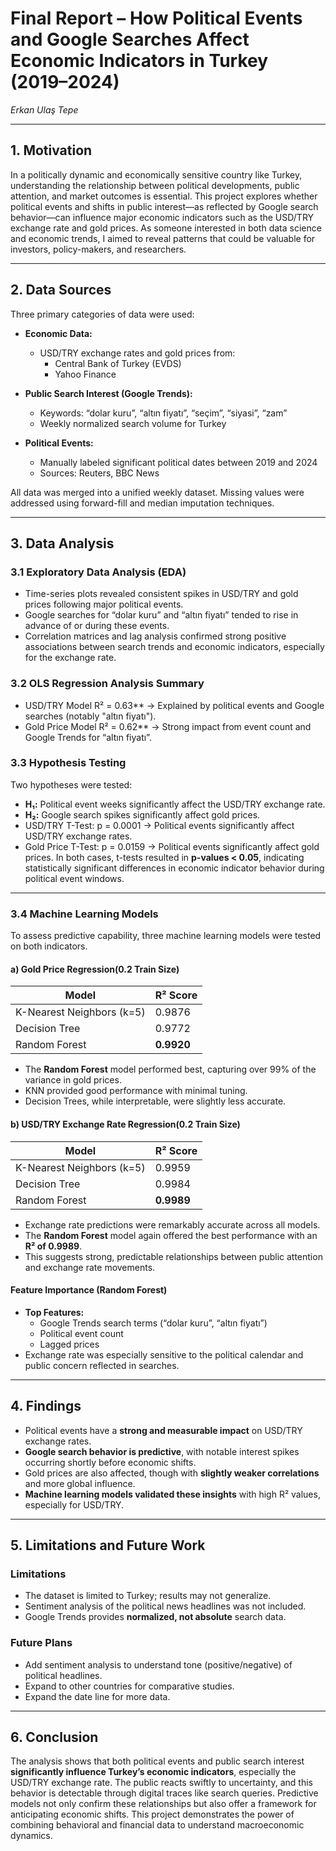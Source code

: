 # Final Report – How Political Events and Google Searches Affect Economic Indicators in Turkey (2019–2024)
*Erkan Ulaş Tepe*

---

## 1. Motivation

In a politically dynamic and economically sensitive country like Turkey, understanding the relationship between political developments, public attention, and market outcomes is essential. This project explores whether political events and shifts in public interest—as reflected by Google search behavior—can influence major economic indicators such as the USD/TRY exchange rate and gold prices. As someone interested in both data science and economic trends, I aimed to reveal patterns that could be valuable for investors, policy-makers, and researchers.

---

## 2. Data Sources

Three primary categories of data were used:

- **Economic Data:**
  - USD/TRY exchange rates and gold prices from:
    - Central Bank of Turkey (EVDS)
    - Yahoo Finance

- **Public Search Interest (Google Trends):**
  - Keywords: “dolar kuru”, “altın fiyatı”, “seçim”, “siyasi”, “zam”
  - Weekly normalized search volume for Turkey

- **Political Events:**
  - Manually labeled significant political dates between 2019 and 2024
  - Sources: Reuters, BBC News

All data was merged into a unified weekly dataset. Missing values were addressed using forward-fill and median imputation techniques.

---

## 3. Data Analysis

### 3.1 Exploratory Data Analysis (EDA)

- Time-series plots revealed consistent spikes in USD/TRY and gold prices following major political events.
- Google searches for “dolar kuru” and “altın fiyatı” tended to rise in advance of or during these events.
- Correlation matrices and lag analysis confirmed strong positive associations between search trends and economic indicators, especially for the exchange rate.

### 3.2 OLS Regression Analysis Summary

- USD/TRY Model R² = 0.63** → Explained by political events and Google searches (notably "altın fiyatı").
- Gold Price Model R² = 0.62** → Strong impact from event count and Google Trends for “altın fiyatı”.

### 3.3 Hypothesis Testing

Two hypotheses were tested:

- **H₁:** Political event weeks significantly affect the USD/TRY exchange rate.
- **H₂:** Google search spikes significantly affect gold prices.
- USD/TRY T-Test: p = 0.0001 → Political events significantly affect USD/TRY exchange rates.
- Gold Price T-Test: p = 0.0159 → Political events significantly affect gold prices.
In both cases, t-tests resulted in **p-values < 0.05**, indicating statistically significant differences in economic indicator behavior during political event windows.

---

### 3.4 Machine Learning Models

To assess predictive capability, three machine learning models were tested on both indicators.

#### a) Gold Price Regression(0.2 Train Size)

| Model                     | R² Score |
|---------------------------|----------|
| K-Nearest Neighbors (k=5) | 0.9876   |
| Decision Tree             | 0.9772   |
| Random Forest             | **0.9920** |

- The **Random Forest** model performed best, capturing over 99% of the variance in gold prices.
- KNN provided good performance with minimal tuning.
- Decision Trees, while interpretable, were slightly less accurate.

#### b) USD/TRY Exchange Rate Regression(0.2 Train Size)

| Model                     | R² Score |
|---------------------------|----------|
| K-Nearest Neighbors (k=5) | 0.9959   |
| Decision Tree             | 0.9984   |
| Random Forest             | **0.9989** |

- Exchange rate predictions were remarkably accurate across all models.
- The **Random Forest** model again offered the best performance with an **R² of 0.9989**.
- This suggests strong, predictable relationships between public attention and exchange rate movements.

#### Feature Importance (Random Forest)

- **Top Features:**
  - Google Trends search terms (“dolar kuru”, “altın fiyatı”)
  - Political event count
  - Lagged prices
- Exchange rate was especially sensitive to the political calendar and public concern reflected in searches.

---

## 4. Findings

- Political events have a **strong and measurable impact** on USD/TRY exchange rates.
- **Google search behavior is predictive**, with notable interest spikes occurring shortly before economic shifts.
- Gold prices are also affected, though with **slightly weaker correlations** and more global influence.
- **Machine learning models validated these insights** with high R² values, especially for USD/TRY.

---

## 5. Limitations and Future Work

### Limitations
- The dataset is limited to Turkey; results may not generalize.
- Sentiment analysis of the political news headlines was not included.
- Google Trends provides **normalized, not absolute** search data.

### Future Plans
- Add sentiment analysis to understand tone (positive/negative) of political headlines.
- Expand to other countries for comparative studies.
- Expand the date line for more data.

---

## 6. Conclusion

The analysis shows that both political events and public search interest **significantly influence Turkey’s economic indicators**, especially the USD/TRY exchange rate. The public reacts swiftly to uncertainty, and this behavior is detectable through digital traces like search queries. Predictive models not only confirm these relationships but also offer a framework for anticipating economic shifts. This project demonstrates the power of combining behavioral and financial data to understand macroeconomic dynamics.

